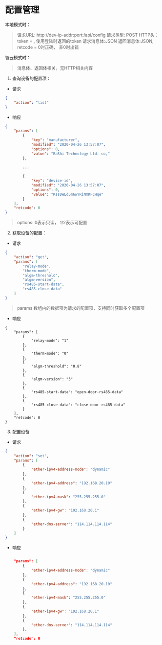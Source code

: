 # 配置管理

本地模式时：
>请求URL: http://dev-ip-addr:port:/api/config
>请求类型: POST
>HTTP头：token = , 使用登陆时返回的token
>请求消息体:JSON
>返回消息体:JSON, retcode = 0时正确， 非0时出错

智云模式时：
>消息体、返回体相关，无HTTP相关内容

1. 查询设备的配置项：
- 请求
```json
{
    "action": "list"
}
```

- 响应
```json
{
    "params": [
        {
            "key": "manufacturer",
            "modified": "2020-04-26 13:57:07",
            "options": 0,
            "value": "BaShi Technology Ltd. co,"
        },
        
        ...

        {
            "key": "device-id",
            "modified": "2020-04-26 13:57:07",
            "options": 0,
            "value": "KssDeLd5m6wYRiNXKFCHqe"
        }
    ],
    "retcode": 0
}
```
> options: 0表示只读， 1/2表示可配置

2. 获取设备的配置：
- 请求
```json
{
    "action": "get",
    "params": [
        "relay-mode",
        "therm-mode",
        "algm-threshold",
        "algm-version",
        "rs485-start-data",
        "rs485-close-data"
    ]
}
```
>params 数组内的数据项为请求的配置项，支持同时获取多个配置项

- 响应
```
{
    "params": [
        {
            "relay-mode": "1"
        },
        {
            "therm-mode": "0"
        },
        {
            "algm-threshold": "0.8"
        },
        {
            "algm-version": "3"
        },
        {
            "rs485-start-data": "open-door-rs485-data"
        },
        {
            "rs485-close-data": "close-door-rs485-data"
        }
    ],
    "retcode": 0
}
```

3. 配置设备
- 请求
```json
{
    "action": "set",
    "params": [
        {
            "ether-ipv4-address-mode": "dynamic"
        },
        {
            "ether-ipv4-address": "192.168.20.10"
        },
        {
            "ether-ipv4-mask": "255.255.255.0"
        },
        {
            "ether-ipv4-gw": "192.168.20.1"
        },
        {
            "ether-dns-server": "114.114.114.114"
        }
    ]
}
```

- 响应
```json

    "params": [
        {
            "ether-ipv4-address-mode": "dynamic"
        },
        {
            "ether-ipv4-address": "192.168.20.10"
        },
        {
            "ether-ipv4-mask": "255.255.255.0"
        },
        {
            "ether-ipv4-gw": "192.168.20.1"
        },
        {
            "ether-dns-server": "114.114.114.114"
        },
    ],
    "retcode": 0
```

